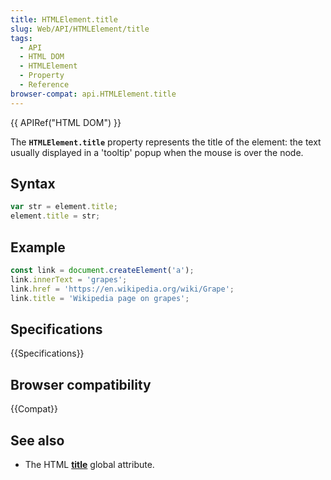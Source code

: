 ```yaml
---
title: HTMLElement.title
slug: Web/API/HTMLElement/title
tags:
  - API
  - HTML DOM
  - HTMLElement
  - Property
  - Reference
browser-compat: api.HTMLElement.title
---
```

{{ APIRef("HTML DOM") }}

The **`HTMLElement.title`** property
represents the title of the element: the text usually displayed in a 'tooltip' popup
when the mouse is over the node.

## Syntax

```js
var str = element.title;
element.title = str;
```

## Example

```js
const link = document.createElement('a');
link.innerText = 'grapes';
link.href = 'https://en.wikipedia.org/wiki/Grape';
link.title = 'Wikipedia page on grapes';
```

## Specifications

{{Specifications}}

## Browser compatibility

{{Compat}}

## See also

- The HTML [**title**](/en-US/docs/Web/HTML/Global_attributes/title)
  global attribute.
